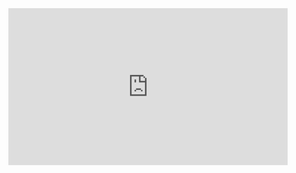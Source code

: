 ﻿<iframe width="560" height="315" src="https://www.youtube.com/embed/ew5igSUCtM8?list=PL1DEQjXG2xnLp-A7typjUccfykKPenrer" frameborder="0" allowfullscreen></iframe>